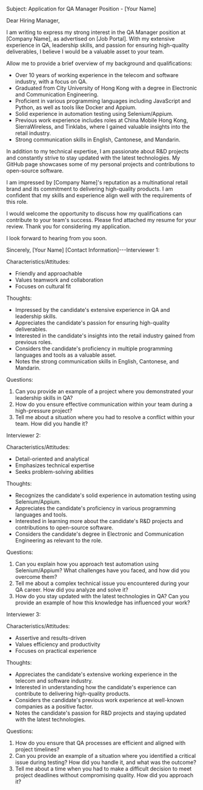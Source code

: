 Subject: Application for QA Manager Position - [Your Name]

Dear Hiring Manager,

I am writing to express my strong interest in the QA Manager position at [Company Name], as advertised on [Job Portal]. With my extensive experience in QA, leadership skills, and passion for ensuring high-quality deliverables, I believe I would be a valuable asset to your team.

Allow me to provide a brief overview of my background and qualifications:

- Over 10 years of working experience in the telecom and software industry, with a focus on QA.
- Graduated from City University of Hong Kong with a degree in Electronic and Communication Engineering.
- Proficient in various programming languages including JavaScript and Python, as well as tools like Docker and Appium.
- Solid experience in automation testing using Selenium/Appium.
- Previous work experience includes roles at China Mobile Hong Kong, SierraWireless, and Tinklabs, where I gained valuable insights into the retail industry.
- Strong communication skills in English, Cantonese, and Mandarin.

In addition to my technical expertise, I am passionate about R&D projects and constantly strive to stay updated with the latest technologies. My GitHub page showcases some of my personal projects and contributions to open-source software.

I am impressed by [Company Name]'s reputation as a multinational retail brand and its commitment to delivering high-quality products. I am confident that my skills and experience align well with the requirements of this role.

I would welcome the opportunity to discuss how my qualifications can contribute to your team's success. Please find attached my resume for your review. Thank you for considering my application.

I look forward to hearing from you soon.

Sincerely,
[Your Name]
[Contact Information]---Interviewer 1: 

Characteristics/Attitudes:
- Friendly and approachable
- Values teamwork and collaboration
- Focuses on cultural fit

Thoughts:
- Impressed by the candidate's extensive experience in QA and leadership skills.
- Appreciates the candidate's passion for ensuring high-quality deliverables.
- Interested in the candidate's insights into the retail industry gained from previous roles.
- Considers the candidate's proficiency in multiple programming languages and tools as a valuable asset.
- Notes the strong communication skills in English, Cantonese, and Mandarin.

Questions:
1. Can you provide an example of a project where you demonstrated your leadership skills in QA?
2. How do you ensure effective communication within your team during a high-pressure project?
3. Tell me about a situation where you had to resolve a conflict within your team. How did you handle it?

Interviewer 2:

Characteristics/Attitudes:
- Detail-oriented and analytical
- Emphasizes technical expertise
- Seeks problem-solving abilities

Thoughts:
- Recognizes the candidate's solid experience in automation testing using Selenium/Appium.
- Appreciates the candidate's proficiency in various programming languages and tools.
- Interested in learning more about the candidate's R&D projects and contributions to open-source software.
- Considers the candidate's degree in Electronic and Communication Engineering as relevant to the role.

Questions:
1. Can you explain how you approach test automation using Selenium/Appium? What challenges have you faced, and how did you overcome them?
2. Tell me about a complex technical issue you encountered during your QA career. How did you analyze and solve it?
3. How do you stay updated with the latest technologies in QA? Can you provide an example of how this knowledge has influenced your work?

Interviewer 3:

Characteristics/Attitudes:
- Assertive and results-driven
- Values efficiency and productivity
- Focuses on practical experience

Thoughts:
- Appreciates the candidate's extensive working experience in the telecom and software industry.
- Interested in understanding how the candidate's experience can contribute to delivering high-quality products.
- Considers the candidate's previous work experience at well-known companies as a positive factor.
- Notes the candidate's passion for R&D projects and staying updated with the latest technologies.

Questions:
1. How do you ensure that QA processes are efficient and aligned with project timelines?
2. Can you provide an example of a situation where you identified a critical issue during testing? How did you handle it, and what was the outcome?
3. Tell me about a time when you had to make a difficult decision to meet project deadlines without compromising quality. How did you approach it?